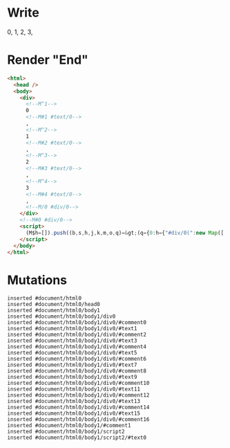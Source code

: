 # Write
  <div><!M^1>0<!M#1 #text/0>, <!M^2>1<!M#2 #text/0>, <!M^3>2<!M#3 #text/0>, <!M^4>3<!M#4 #text/0>, <!M/0 #div/0></div><!M#0 #div/0><script>(M$h=[]).push((b,s,h,j,k,m,o,q)=>(q={0:h={"#div/0(":new Map([[0,j={}],[1,k={}],[2,m={}],[3,o={}]])},1:j,2:k,3:m,4:o},j._=k._=m._=o._=h,q),[])</script>


# Render "End"
```html
<html>
  <head />
  <body>
    <div>
      <!--M^1-->
      0
      <!--M#1 #text/0-->
      , 
      <!--M^2-->
      1
      <!--M#2 #text/0-->
      , 
      <!--M^3-->
      2
      <!--M#3 #text/0-->
      , 
      <!--M^4-->
      3
      <!--M#4 #text/0-->
      , 
      <!--M/0 #div/0-->
    </div>
    <!--M#0 #div/0-->
    <script>
      (M$h=[]).push((b,s,h,j,k,m,o,q)=&gt;(q={0:h={"#div/0(":new Map([[0,j={}],[1,k={}],[2,m={}],[3,o={}]])},1:j,2:k,3:m,4:o},j._=k._=m._=o._=h,q),[])
    </script>
  </body>
</html>
```

# Mutations
```
inserted #document/html0
inserted #document/html0/head0
inserted #document/html0/body1
inserted #document/html0/body1/div0
inserted #document/html0/body1/div0/#comment0
inserted #document/html0/body1/div0/#text1
inserted #document/html0/body1/div0/#comment2
inserted #document/html0/body1/div0/#text3
inserted #document/html0/body1/div0/#comment4
inserted #document/html0/body1/div0/#text5
inserted #document/html0/body1/div0/#comment6
inserted #document/html0/body1/div0/#text7
inserted #document/html0/body1/div0/#comment8
inserted #document/html0/body1/div0/#text9
inserted #document/html0/body1/div0/#comment10
inserted #document/html0/body1/div0/#text11
inserted #document/html0/body1/div0/#comment12
inserted #document/html0/body1/div0/#text13
inserted #document/html0/body1/div0/#comment14
inserted #document/html0/body1/div0/#text15
inserted #document/html0/body1/div0/#comment16
inserted #document/html0/body1/#comment1
inserted #document/html0/body1/script2
inserted #document/html0/body1/script2/#text0
```